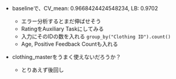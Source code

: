 - baselineで、CV_mean: 0.9668424424548234, LB: 0.9702
  - エラー分析するとまだ伸ばせそう
  - RatingをAuxiliary Taskにしてみる
  - 入力にそのIDの数を入れる `group_by("Clothing ID").count()`
  - Age, Positive Feedback Countも入れる

- clothing_masterをうまく使えないだろうか？
    - とりあえず後回し